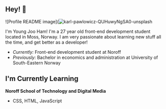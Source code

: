 <h2> Hey! 👋 </h2>  

![Profile README image](![karl-pawlowicz-QUHuwyNgSA0-unsplash](https://user-images.githubusercontent.com/100440331/207766060-eefa0a82-7a79-4780-991b-bc8eaacf8c4e.jpg)

I'm Young Joo Ham! I'm a 27 year old front-end development student located in Moss, Norway. 
I am very passionate about learning new stuff all the time, and get better as a developer! 
- <i>Currently:</i> Front-end development student at Noroff 
- <i>Previously:</i> Bachelor in economics and administration at University of South-Eastern Norway 


<h2> I'm Currently Learning </h2>

__Noroff School of Technology and Digital Media__

 - CSS, HTML, JavaScript

<!---
Youngjooham/Youngjooham is a ✨ special ✨ repository because its `README.md` (this file) appears on your GitHub profile.
You can click the Preview link to take a look at your changes.
--->
